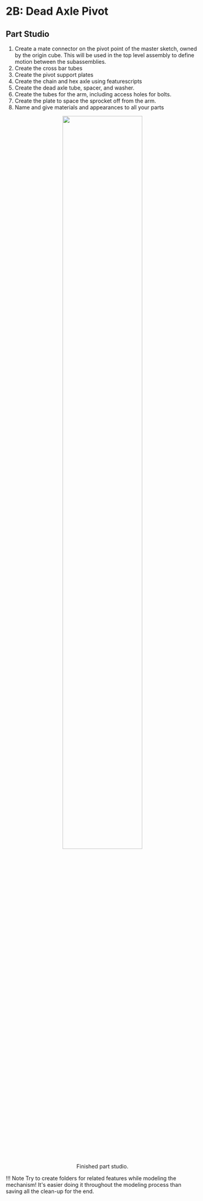 # 2B: Dead Axle Pivot

## Part Studio

1. Create a mate connector on the pivot point of the master sketch, owned by the origin cube. This will be used in the top level assembly to define motion between the subassemblies.
2. Create the cross bar tubes
3. Create the pivot support plates
4. Create the chain and hex axle using featurescripts
5. Create the dead axle tube, spacer, and washer.
6. Create the tubes for the arm, including access holes for bolts.
7. Create the plate to space the sprocket off from the arm.
8. Name and give materials and appearances to all your parts

<center>
<figure>
    <img src="/img/learning-course/stage2-pivot/PivotPartStudio.webp" width="70%">
    <figcaption>Finished part studio.</figcaption>
</figure>
</center>

!!! Note
    Try to create folders for related features while modeling the mechanism! It's easier doing it throughout the modeling process than saving all the clean-up for the end.

<br>